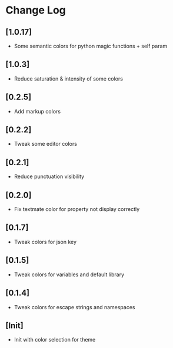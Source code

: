 # Change Log

## [1.0.17]

- Some semantic colors for python magic functions + self param

## [1.0.3]

- Reduce saturation & intensity of some colors

## [0.2.5]

- Add markup colors

## [0.2.2]

- Tweak some editor colors

## [0.2.1]

- Reduce punctuation visibility

## [0.2.0]

- Fix textmate color for property not display correctly

## [0.1.7]

- Tweak colors for json key

## [0.1.5]

- Tweak colors for variables and default library

## [0.1.4]

- Tweak colors for escape strings and namespaces

## [Init]

- Init with color selection for theme

